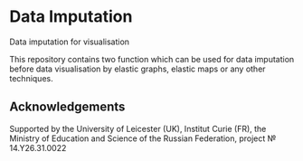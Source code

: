 # Data Imputation

Data imputation for visualisation

This repository contains two function which can be used for data imputation before data visualisation by elastic graphs, elastic maps or any other techniques.

## Acknowledgements

Supported by the University of Leicester (UK), Institut Curie (FR), the Ministry of Education and Science of the Russian Federation, project № 14.Y26.31.0022
